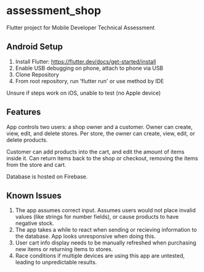# assessment_shop

Flutter project for Mobile Developer Technical Assessment

## Android Setup

1. Install Flutter: https://flutter.dev/docs/get-started/install
2. Enable USB debugging on phone, attach to phone via USB
3. Clone Repository
4. From root repository, run 'flutter run' or use method by IDE

Unsure if steps work on iOS, unable to test (no Apple device)

## Features

App controls two users: a shop owner and a customer.
Owner can create, view, edit, and delete stores.
Per store, the owner can create, view, edit, or delete products.

Customer can add products into the cart, and edit the amount of items inside it. Can return items back to the shop or checkout, removing the items from the store and cart.

Database is hosted on Firebase.

## Known Issues
1. The app assumes correct input. Assumes users would not place invalid values (like strings for number fields), or cause products to have negative stock.
2. The app takes a while to react when sending or recieving information to the database. App looks unresponsive when doing this.
3. User cart info display needs to be manually refreshed when purchasing new items or returning items to stores.
4. Race conditions if multiple devices are using this app are untested, leading to unpredictable results.
